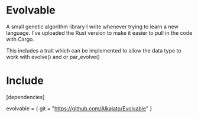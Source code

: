 # Evolvable
A small genetic algorithm library I write whenever trying to learn a new language. I've uploaded the Rust version to make it easier to pull in the code with Cargo.

This includes a trait which can be implemented to allow the data type to work with evolve() and or par_evolve()

# Include 
[dependencies]

evolvable = { git = "https://github.com/Alkajato/Evolvable" }
